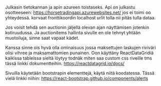 Julkasin tietokannan ja apin azureen toistaseks.
Api on julkastu osotteeseen:
https://horsetradingapi.azurewebsites.net/
jos ei toimi oo yhteydessä. korvaat fronttikoordin localhost urlit tolla nii pitäs tulla dataa.

Jos voisit tehdä sen auctionin jäljellä olevan ajan näyttämisen jotenkin kotiruudussa.
Ja auctionitems hallinta sivulle en ole tehnyt yhtään muotoiluja, sinne saat vapaat kädet.

Kanssa sinne ois hyvä olla ominaisuus jossa maksettujen laskujen riviväri olisi vihree ja maksamattomien punainen. 
Oon käyttäny ReactDataGridiä kaikissa tableissa sieltä löytyy todnäk miten saa custom css riveille tms tässä linkki dokumentteihin.
https://reactdatagrid.io/docs/

Sivuilla käytetään bootstrapin elementtejä, käytä niitä koodatessa. Tässä vielä linkki niihin:
https://react-bootstrap.github.io/components/alerts
